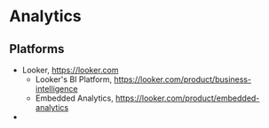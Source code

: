# Analytics

## Platforms

- Looker, https://looker.com
  - Looker's BI Platform, https://looker.com/product/business-intelligence
  - Embedded Analytics, https://looker.com/product/embedded-analytics
- 